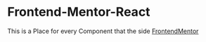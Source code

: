 # Frontend-Mentor-React
This is a Place for every Component that the side [FrontendMentor](https://www.frontendmentor.io/home)
